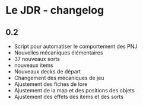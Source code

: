 # Le JDR - changelog

## 0.2

+ Script pour automatiser le comportement des PNJ
+ Nouvelles mécaniques élémentaires
+ 37 nouveaux sorts
+ nouveaux items
+ Nouveaux decks de départ
+ Changement des mécaniques de jeu
+ Ajustement des fiches de lore
+ Ajustement de la map et des positions des objets
+ Ajustement des effets des items et des sorts

